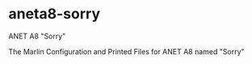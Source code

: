 # aneta8-sorry
ANET A8 "Sorry"

The Marlin Configuration and Printed Files for ANET A8 named "Sorry"
